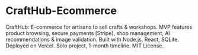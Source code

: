 # CraftHub-Ecommerce
CraftHub: E-commerce for artisans to sell crafts &amp; workshops. MVP features product browsing, secure payments (Stripe), shop management, AI recommendations &amp; image validation. Built with Node.js, React, SQLite. Deployed on Vercel. Solo project, 1-month timeline. MIT License.
